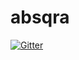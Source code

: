 # absqra

[![Gitter](https://badges.gitter.im/absqra/Lobby.svg)](https://gitter.im/absqra/Lobby?utm_source=badge&utm_medium=badge&utm_campaign=pr-badge&utm_content=badge)